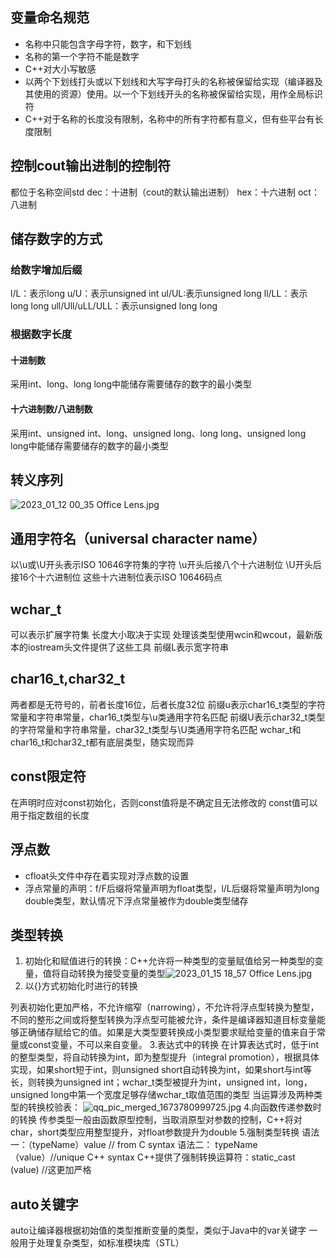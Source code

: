 ##  变量命名规范
- 名称中只能包含字母字符，数字，和下划线
- 名称的第一个字符不能是数字
- C++对大小写敏感
- 以两个下划线打头或以下划线和大写字母打头的名称被保留给实现（编译器及其使用的资源）使用。以一个下划线开头的名称被保留给实现，用作全局标识符
- C++对于名称的长度没有限制，名称中的所有字符都有意义，但有些平台有长度限制
## 控制cout输出进制的控制符
都位于名称空间std
dec：十进制（cout的默认输出进制）
hex：十六进制
oct：八进制
## 储存数字的方式
### 给数字增加后缀
l/L：表示long
u/U：表示unsigned int
ul/UL:表示unsigned long
ll/LL：表示long long
ull/Ull/uLL/ULL：表示unsigned long long
### 根据数字长度
#### 十进制数
采用int、long、long long中能储存需要储存的数字的最小类型
#### 十六进制数/八进制数
采用int、unsigned int、long、unsigned long、long long、unsigned long long中能储存需要储存的数字的最小类型
## 转义序列
![2023_01_12 00_35 Office Lens.jpg](https://cdn.nlark.com/yuque/0/2023/jpeg/34874768/1673455162920-42d3c17d-79f1-4c99-b1f3-25ae22868678.jpeg#averageHue=%23cccbca&clientId=u9edcd66e-34ed-4&from=ui&height=12296&id=ud57e3704&name=2023_01_12%2000_35%20Office%20Lens.jpg&originHeight=3564&originWidth=1033&originalType=binary&ratio=1&rotation=90&showTitle=false&size=261174&status=done&style=none&taskId=u4655ebd5-7ef0-47ed-ba6c-e5b006c2194&title=&width=3564)
## 通用字符名（universal character name）
以\u或\U开头表示ISO 10646字符集的字符
\u开头后接八个十六进制位
\U开头后接16个十六进制位
这些十六进制位表示ISO 10646码点
## wchar_t
可以表示扩展字符集
长度大小取决于实现
处理该类型使用wcin和wcout，最新版本的iostream头文件提供了这些工具
前缀L表示宽字符串
## char16_t,char32_t
两者都是无符号的，前者长度16位，后者长度32位
前缀u表示char16_t类型的字符常量和字符串常量，char16_t类型与\u类通用字符名匹配
前缀U表示char32_t类型的字符常量和字符串常量，char32_t类型与\U类通用字符名匹配
wchar_t和char16_t和char32_t都有底层类型，随实现而异
## const限定符
在声明时应对const初始化，否则const值将是不确定且无法修改的
const值可以用于指定数组的长度
## 浮点数

- cfloat头文件中存在着实现对浮点数的设置
- 浮点常量的声明：f/F后缀将常量声明为float类型，l/L后缀将常量声明为long double类型，默认情况下浮点常量被作为double类型储存
## 类型转换

1. 初始化和赋值进行的转换：C++允许将一种类型的变量赋值给另一种类型的变量，值将自动转换为接受变量的类型![2023_01_15 18_57 Office Lens.jpg](https://cdn.nlark.com/yuque/0/2023/jpeg/34874768/1673780324945-d1b8a522-3af9-476f-aab5-ee6d8d43842d.jpeg#averageHue=%23dadada&clientId=u944ea6f5-a8f4-4&from=ui&height=2246&id=u2692a3b5&name=2023_01_15%2018_57%20Office%20Lens.jpg&originHeight=3520&originWidth=1046&originalType=binary&ratio=1&rotation=90&showTitle=false&size=430753&status=done&style=stroke&taskId=u8954f85f-c18f-43a0-b73f-4c52d15423a&title=&width=667.3333740234375)
2. 以{}方式初始化时进行的转换

列表初始化更加严格，不允许缩窄（narrowing），不允许将浮点型转换为整型，不同的整形之间或将整型转换为浮点型可能被允许，条件是编译器知道目标变量能够正确储存赋给它的值。如果是大类型要转换成小类型要求赋给变量的值来自于常量或const变量，不可以来自变量。
3.表达式中的转换
在计算表达式时，低于int的整型类型，将自动转换为int，即为整型提升（integral promotion），根据具体实现，如果short短于int，则unsigned short自动转换为int，如果short与int等长，则转换为unsigned int；wchar_t类型被提升为int，unsigned int，long，unsigned long中第一个宽度足够存储wchar_t取值范围的类型
当运算涉及两种类型的转换校验表：
![qq_pic_merged_1673780999725.jpg](https://cdn.nlark.com/yuque/0/2023/jpeg/34874768/1673781013027-09ecbb1f-0ef6-4630-ba2e-e711b00f8e22.jpeg#averageHue=%239f9c99&clientId=u944ea6f5-a8f4-4&from=paste&height=2282&id=uc2ab839e&name=qq_pic_merged_1673780999725.jpg&originHeight=1244&originWidth=452&originalType=binary&ratio=1&rotation=90&showTitle=false&size=123332&status=done&style=stroke&taskId=u2edff4b2-835a-4bdd-a02e-4478be1d7aa&title=&width=829)
4.向函数传递参数时的转换
传参类型一般由函数原型控制，当取消原型对参数的控制，C++将对char，short类型应用整型提升，对float参数提升为double
5.强制类型转换
语法一：（typeName）value // from C syntax
语法二：  typeName（value）//unique C++ syntax 
C++提供了强制转换运算符：static_cast<typeName> (value)   //这更加严格
## auto关键字
auto让编译器根据初始值的类型推断变量的类型，类似于Java中的var关键字
一般用于处理复杂类型，如标准模块库（STL）
